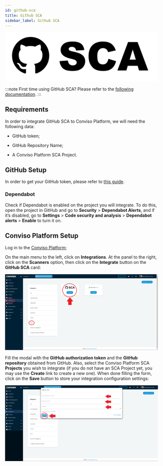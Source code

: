 ```yaml
---
id: github-sca
title: Github SCA
sidebar_label: Github SCA
---
```


<div style={{textAlign: 'center'}}>

![img](../../static/img/github-sca.png)

</div>

:::note
First time using GitHub SCA? Please refer to the [following documentation](https://docs.github.com/en/code-security/code-scanning/automatically-scanning-your-code-for-vulnerabilities-and-errors/configuring-code-scanning).
:::

## Requirements

In order to integrate GitHub SCA to Conviso Platform, we will need the following data:

- GitHub token;

- GitHub Repository Name;

- A Conviso Platform SCA Project.

## GitHub Setup

In order to get your GitHub token, please refer to [this guide](https://docs.github.com/en/authentication/keeping-your-account-and-data-secure/creating-a-personal-access-token).

### Dependabot

Check if Dependabot is enabled on the project you will integrate. To do this, open the project in GitHub and go to **Security** > **Dependabot Alerts**, and if it’s disabled, 
go to **Settings** > **Code security and analysis** > **Dependabot alerts** > **Enable** to turn it on.

## Conviso Platform Setup

Log in to the [Conviso Platform](https://app.convisoappsec.com);

On the main menu to the left, click on **Integrations**. At the panel to the right, click on the **Scanners** option, then click on the **Integrate** button on the **GitHub SCA** card:

<div style={{textAlign: 'center'}}>

![img](../../static/img/github-sca-img1.png)

</div>

Fill the modal with the **GitHub authorization token** and the **GitHub repository** obtained from GitHub. Also, select the Conviso Platform SCA **Projects** you wish to integrate (if you do not have an SCA Project yet, you may use the **Create** link to create a new one). When done filling the form, click on the **Save** button to store your integration configuration settings:

<div style={{textAlign: 'center'}}>

![img](../../static/img/github-sca-img2.png)

</div>